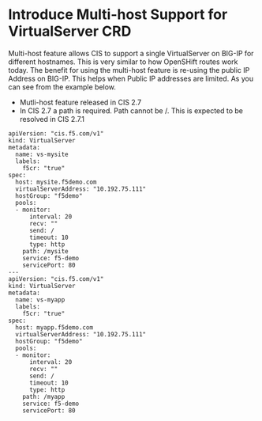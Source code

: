 # Introduce Multi-host Support for VirtualServer CRD

Multi-host feature allows CIS to support a single VirtualServer on BIG-IP for different hostnames. This is very similar to how OpenSHift routes work today. The benefit for using the multi-host feature is re-using the public IP Address on BIG-IP. This helps when Public IP addresses are limited. As you can see from the example below.

- Mutli-host feature released in CIS 2.7
- In CIS 2.7 a path is required. Path cannot be /. This is expected to be resolved in CIS 2.7.1

```
apiVersion: "cis.f5.com/v1"
kind: VirtualServer
metadata:
  name: vs-mysite
  labels:
    f5cr: "true"
spec:
  host: mysite.f5demo.com
  virtualServerAddress: "10.192.75.111"
  hostGroup: "f5demo"
  pools:
  - monitor:
      interval: 20
      recv: ""
      send: /
      timeout: 10
      type: http
    path: /mysite
    service: f5-demo
    servicePort: 80
---
apiVersion: "cis.f5.com/v1"
kind: VirtualServer
metadata:
  name: vs-myapp
  labels:
    f5cr: "true"
spec:
  host: myapp.f5demo.com
  virtualServerAddress: "10.192.75.111"
  hostGroup: "f5demo"
  pools:
  - monitor:
      interval: 20
      recv: ""
      send: /
      timeout: 10
      type: http
    path: /myapp
    service: f5-demo
    servicePort: 80
```
